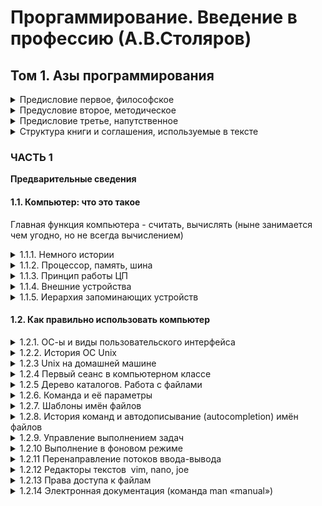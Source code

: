 # Проргаммирование. Введение в профессию (А.В.Столяров)
## Том 1. Азы программирования
<details>
 <summary>Предисловие первое, философское</summary>

- Главная цель написания книги: раздать электронную версию книги бесплатно (сохраняя авторские права)
- Я раньше писал книги не более 200 стр
- Чтобы написать данную книгу было запланировано 6 месяцев и 600 тысяч рублей
- C 01-01-2015 [краудфандингом](https://ru.wikipedia.org/wiki/%D0%9A%D1%80%D0%B0%D1%83%D0%B4%D1%84%D0%B0%D0%BD%D0%B4%D0%B8%D0%BD%D0%B3) собрал больше 120000 рублей (минимальная сумма, с которой начал работу)
- 11-2015 завершил то, что было запланировано, но много чего надо было добавить: найти дизайнера книги, собрать деньги на издание.
- Было решено разделить книгу на три тома 
- 03-2016 **первый том** пошел на издание (уже пожертвовано 400 тыс, потрачено 557 часов чистой работы)
- 06-2016 **второй том** пошел в печать, но проект ушел в минус 190 тысяч (в 09-2016 вышел из минуса)
- 06-2017 **третий том** пошел в печать (в минусе 117 тысяч, 975 часов общее время)
- 03-2020 **четвертый том** (короновирусная паника на дворе, общее время 1703 часа из которых 728 на 4-ый том, пожертвовано 1173798 рублей)
- 02-2021 _второе издание_ закончено (2200 часов, 500ч на второе издание, 1750000 р собрано, но в конце пошли в минус)
- Цель достигнута: победа над копирайтерами
</details>

<details>

<summary>Предусловие второе, методическое</summary>

_Можно ли выучить программиста_
- Сейчас у программистов ЗП высокая, профессия востребованная, но всё же трудно найти хорошего специалиста
- Фактически программированию нигде не учат. Мало преподавателей имеют опыт реального программирования
- **Программисты - изрядные извращенцы, поскольку ухитряются получить удовольствие от работы, от которой любой нормальный человек бежал бы без оглядки**.
- В ВУЗах сложно создать программиста - оно дается от мастера к ученику в деле
- Стать программистом человек может только и исключительно в результате самообучения

_Самообучение - это тоже не так просто_
- Плохо начинать изучение с событийно-ориентированного программирования (кликами создать создать окна и формы, как в готовых фреймворках)
- Те, кто начинают с веб-разработки там же и заканчивают. Разница между скриптами и серьезными приложениями можно сравнить различием между мопедом и карьерным самосвалом

_Выход есть, или «Почему Unix»_
- Коротко: командная строка быстрее чем иконкокликание в 10 раз

**_Причина первая - математическая_**
- Командная строка соотвутствует формуле: входные данные - обработка - выход
- Поскольку текстовое представление универсально, алгебра консольных программ - средство мощное с широким диапазоном решаемых задач

**_Причина вторая - психологическая_**
- Ремесло (программирование) _выучить_ нельзя, можно только _научиться_ следующими шагами:
1 - решить придуманное задание (интересное)
2 - рушить реальну (пусть простую) задачу
3 - появление ценителей ваших решений (те, кто используя ваше решение сэкономил себе время)
- Обучать на Windows (без терминала имеется ввиду) - лишить человека выполнить все три пункта (не оконные программы а текстовые)
- Использовать надо исключительно Unix систему

**_Причина третья - эргономическая_**
- Юзабилити у терминала больше, чем у окон

**_Причина четвертая - педагогическая_**
_Язык определяет мышление_
- Си и С++ как первый язык - этл плохой подход
- К изучению Си надо подходить уже понимая указатели и умея с ними обращаться
- Начиная с Си можно получить «сишность головного мозга»
- Для начала лучше всего изучать на Паскале, так как многие темы программирование реализумые на нём (те же указатели)
- Если Паскаль использовать для подготовки к переходу на Си, то можно исключить темы _тип-множество_, _оператор with_ и _вложенные подпрограммы_
- В Паскале нет проблемы «побочных эффектов» Си и "присвоение" здесь _оператор_ а не _операция_
- После этого необходима понять базовую работу ОС, для этого подойдёт Ассемблер
- Порядок изучения должен быть следующим: 1) Паскаль 2) Ассемблер 3)Си 4)С++ (как уникальное явление) 

</details>

<details>

<summary>Предисловие третье, напутственное</summary>

- Люди издавна горели идеей создать что-то, что действует само по себе (автоматизация)
- До появления электричества, была только механика (механики часовщики).
- В 18 веке [Пьер Жаке Дро](https://en.wikipedia.org/wiki/Pierre_Jaquet-Droz) создал [«автоматон»](https://ru.wikipedia.org/wiki/%D0%90%D0%B2%D1%82%D0%BE%D0%BC%D0%B0%D1%82%D0%BE%D0%BD)-ы
- 1772 году «Пишущий мальчик» состоял из 6 с лишним тысяч деталей
- Одной гениальной идеей никуда не пойдёшь, нужны финансы и заинтересованные люди, в те времена с последними приходилось сложновато
- С появлением программирования стало легко и без трудностей создавать то, что задумаешь, _программа само по себе готовое издание_
- Сейчас учиться в ВУЗ-е желательно, но не обязательно
- Программистом я сделал себя сам, а не ВУЗ
- Цель книги собрать воедино необходимые знания для самостоятельного изучения, чтобы не брать всё из сомнительных источников
- Эта книга содержит общие сведения, кроме этого необходимо практиковаться 
- OC Unix должен стать вашим повседневным делом
- Стать программистом могут те, у кого есть склонность к программированию (интерес, сильное погружение, усидчивость)
- Вводная часть может занять от 1 дня до нескольких недель (Работа с ОС Unix, установка, команды)
- На написание этой книги я потратил 6 лет, надеюсь что не зря

</details>

<details>
<summary>Структура книги и соглашения, используемые в тексте</summary> 

- ТОМ 1
- Часть 1 - история, математика (дискретная), теория вычислимости и алгоритмов, как использовать ОС юникс
- Часть 2 - Базовые навыки написания программ на Паскале (цель не Паскаль)
- Часть 3 - Низкоуровневое программирование - Ассемблер, Си

</details>

### ЧАСТЬ 1
**Предварительные сведения**

#### 1.1. Компьютер: что это такое

Главная функция компьютера - считать, вычислять (ныне занимается чем угодно, но не всегда вычислением)

<details>
 <summary>1.1.1. Немного истории</summary>

- В 1623 году была создана первая в истории вычислительная машина - [арифмометр Вильгельма Шиккарда «Счетные часы»](https://ru.wikipedia.org/wiki/%D0%A1%D1%87%D0%B8%D1%82%D0%B0%D1%8E%D1%89%D0%B8%D0%B5_%D1%87%D0%B0%D1%81%D1%8B_%D0%92%D0%B8%D0%BB%D1%8C%D0%B3%D0%B5%D0%BB%D1%8C%D0%BC%D0%B0_%D0%A8%D0%B8%D0%BA%D0%BA%D0%B0%D1%80%D0%B4%D0%B0)
- «Счетные часы» оперировали 6-значными целыми числами, сложение вычитание делалось, при переполнении был звонок (оригинал машины не сохранился, в 1960 году была создана копия)
- В 1645г был создан [арифмометр Блеза Паскаля](https://ru.wikipedia.org/wiki/%D0%A1%D1%83%D0%BC%D0%BC%D0%B8%D1%80%D1%83%D1%8E%D1%89%D0%B0%D1%8F_%D0%BC%D0%B0%D1%88%D0%B8%D0%BD%D0%B0_%D0%9F%D0%B0%D1%81%D0%BA%D0%B0%D0%BB%D1%8F) (начал работу над ним в 1642 году - в 19 лет, для подсчета налогов своему отцу)
- Арифмометр Паскаля работал с 5-значными (5 разрядов) числами (пример: 500 - 134 =  500 + 99866, так как нет 6-го разряда, то получаем не 100366, а 00366. _x-y = x + (100000 - y) - 100000)_
- 30 лет спустя немецкий математик Вильгельм Лейбниц Готфрид создал [механизм](https://ru.wikipedia.org/wiki/%D0%90%D1%80%D0%B8%D1%84%D0%BC%D0%BE%D0%BC%D0%B5%D1%82%D1%80_%D0%9B%D0%B5%D0%B9%D0%B1%D0%BD%D0%B8%D1%86%D0%B0) способный на +, -, х, /
- История арифмометров закончилась во второй половине 20-го века (электронные калькуляторы пришли)
- Но все еще без человека механизмы ничего не делали (промежуточные результаты выписывали сами люди)
- Английский математик Чарльз Бебидж (1792-1871) заметил, что можно автоматизировать работу расчетчиков 
- В 1822 году он предложи идею [«разностной машины»](https://ru.wikipedia.org/wiki/%D0%A0%D0%B0%D0%B7%D0%BD%D0%BE%D1%81%D1%82%D0%BD%D0%B0%D1%8F_%D0%BC%D0%B0%D1%88%D0%B8%D0%BD%D0%B0_%D0%A7%D0%B0%D1%80%D0%BB%D1%8C%D0%B7%D0%B0_%D0%91%D1%8D%D0%B1%D0%B1%D0%B8%D0%B4%D0%B6%D0%B0#:~:text=%D0%A0%D0%B0%CC%81%D0%B7%D0%BD%D0%BE%D1%81%D1%82%D0%BD%D0%B0%D1%8F%20%D0%BC%D0%B0%D1%88%D0%B8%CC%81%D0%BD%D0%B0%20%D0%A7%D0%B0%D1%80%D0%BB%D1%8C%D0%B7%D0%B0%20%D0%91%D1%8D%D0%B1%D0%B1%D0%B8%D0%B4%D0%B6%D0%B0%20%E2%80%94%20%D0%BC%D0%B5%D1%85%D0%B0%D0%BD%D0%B8%D1%87%D0%B5%D1%81%D0%BA%D0%B8%D0%B9,%D0%BC%D0%BD%D0%BE%D0%B3%D0%BE%D1%87%D0%BB%D0%B5%D0%BD%D0%B0%D0%BC%D0%B8%20%D0%B8%20%D0%B2%D1%8B%D1%87%D0%B8%D1%81%D0%BB%D0%B5%D0%BD%D0%B8%D1%8F%20%D0%BA%D0%BE%D0%BD%D0%B5%D1%87%D0%BD%D1%8B%D1%85%20%D1%80%D0%B0%D0%B7%D0%BD%D0%BE%D1%81%D1%82%D0%B5%D0%B9.)
- Идею он реализовать не смог за 20 лет, очень много денег потратил и сам и государство. Не закончив оставил работу
- Основываясь на его принципах швед Георг Шутц создал рабочий экземпляр и подарил копии Британии и США
- Интереснее "разностной машины" считается "аналитическая машина" Беббиджа
- Идею "аналитической машины" он прочитал в Турине, потом итальянский математик Луиджи Менабреа опубликовал его на французском
- По просьбе Беббиджа Ада Ловлей перевела статью на английский с развернутыми комментариями и примерами, одна из которых [вычисление чисел Бернулли аналитической машиной](http://elib.osu.ru/bitstream/123456789/906/1/1252-1260.pdf).
- **Это считается первой программой в мире**
- Идея аналитической машины опередила уровень технологии на 100 лет
- Первая программируемая машина является [Z1](https://ru.wikipedia.org/wiki/Z1_(%D0%B2%D1%8B%D1%87%D0%B8%D1%81%D0%BB%D0%B8%D1%82%D0%B5%D0%BB%D1%8C%D0%BD%D0%B0%D1%8F_%D0%BC%D0%B0%D1%88%D0%B8%D0%BD%D0%B0)) (Конрад Цузе, Германия 1938г) (механический комп из более 30000 деталей). [Видео](https://www.youtube.com/watch?v=wu3Zch5tcM0)
- В машине команды команды вводились через перфоленты, не было циклов, чтение было в одну сторону
- В 1941 году он создал новую модель Z3, что имело и память и повторение, программы записывались не кинопленках
- В 1944 году создал Z4 - добавился условный оператор (ветвление)
- Во время Второй Мировой пришелся бум [электромеханических](https://ru.wikipedia.org/wiki/%D0%AD%D0%BB%D0%B5%D0%BA%D1%82%D1%80%D0%BE%D1%82%D0%B5%D1%85%D0%BD%D0%B8%D0%BA%D0%B0#%D0%AD%D0%BB%D0%B5%D0%BA%D1%82%D1%80%D0%BE%D0%BC%D0%B5%D1%85%D0%B0%D0%BD%D0%B8%D0%BA%D0%B0) и [электронных](https://ru.wikipedia.org/wiki/%D0%AD%D0%BB%D0%B5%D0%BA%D1%82%D1%80%D0%BE%D0%BD%D0%B8%D0%BA%D0%B0) устройств, основанных на [электронно-вакуумных лампах](https://ru.wikipedia.org/wiki/%D0%AD%D0%BB%D0%B5%D0%BA%D1%82%D1%80%D0%BE%D0%BD%D0%BD%D0%B0%D1%8F_%D0%BB%D0%B0%D0%BC%D0%BF%D0%B0)
- Радиолампа (электро-вакуумная) - колба с [электродами](https://ru.wikipedia.org/wiki/%D0%AD%D0%BB%D0%B5%D0%BA%D1%82%D1%80%D0%BE%D0%B4) ([анод](https://ru.wikipedia.org/wiki/%D0%90%D0%BD%D0%BE%D0%B4) и [катод](https://ru.wikipedia.org/wiki/%D0%9A%D0%B0%D1%82%D0%BE%D0%B4)), из которой откачан воздух 
- Виды радиоламп - [диод](https://ru.wikipedia.org/wiki/%D0%94%D0%B8%D0%BE%D0%B4), [триод](https://ru.wikipedia.org/wiki/%D0%A2%D1%80%D0%B8%D0%BE%D0%B4)
- [Триггер](https://ru.wikipedia.org/wiki/%D0%A2%D1%80%D0%B8%D0%B3%D0%B3%D0%B5%D1%80) - устройство полученное комбинациями триодов, имеет 2 состояния открытый и закрытый
- **Триггер можно использовать для хранение 1 бита информации**
- Другие схемы соединения триодов позволяют создать логические вентили - конъюнкция, дизъюнкция и отрицание
- Из этих элементов строили и вычислительные машины
- Из-за отсутствия механики в устройстве лампы работали быстрее, но были ненадежными (Эниак имела 18000 ламп и работала при условии исправности всех ламп)
- ENIAC - США (рассекретили и изучили), Colossus - Британия (сожгли всё, Черчилль приказал)

**Компьютеры на радиолампах - _ЭВМ-ы первого поколения_**
- К этому эпоху относится важное изобретение «принцип хранимой программы»
- Программа в виде команд хранится в той же самой памяти, что и данные.
- Память однородна и коды команд от данных ничем не отличаются
- Такие машины называют [машинами Фон Неймана](https://ru.wikipedia.org/wiki/%D0%9C%D0%B0%D1%88%D0%B8%D0%BD%D0%B0_%D1%84%D0%BE%D0%BD_%D0%9D%D0%B5%D0%B9%D0%BC%D0%B0%D0%BD%D0%B0)
- Первый комп с памятью [EDVAC](https://ru.wikipedia.org/wiki/EDVAC) 
- Компьютеры занимали целые здания, имели мало памяти

**Компьютеры на твердотельных электронных компонентах - _ЭВМ-ы второго поколения_**
- Основным прорывом стал **ПОЛУПРОВОДНИКОВЫЙ ТРАНЗИСТОР**
- В 1947 году первый рабочий [транзистор](https://ru.wikipedia.org/wiki/%D0%98%D0%B7%D0%BE%D0%B1%D1%80%D0%B5%D1%82%D0%B5%D0%BD%D0%B8%D0%B5_%D1%82%D1%80%D0%B0%D0%BD%D0%B7%D0%B8%D1%81%D1%82%D0%BE%D1%80%D0%B0) был создан в Bell Labs (Уильям Мокли, Джон Бардина, Уолтер Браттейн. Получили Нобелевскую премию по физике)
- _Разница с радиолампами_ - 1) **миниатюрность**, 2) **меньше электричества требовалось для разогрева** 3) **безотказность**
- Ещё одним серьезным изобретением стал **ПАМЯТЬ НА МАГНИТНЫХ СЕРДЕЧНИКАХ** (gрямоугольная сетка из проводов - каждый узел (ферритовое колечко) = 1 бит, заменял 3-4 радиолампы)
- Первые полностью транзисторные компьютеры были созданы 1953 году
- В 1954 году IBM выпустила [IBM 608 Transistor Calculator](https://en.wikipedia.org/wiki/IBM_608) (первый коммерческий компьютер)
- Компьютеры занимают комнату

**Компьютеры на интегральных схемах - _ЭВМ-ы третьего поколения_**
- [Интегральная схема](https://ru.wikipedia.org/wiki/%D0%98%D0%BD%D1%82%D0%B5%D0%B3%D1%80%D0%B0%D0%BB%D1%8C%D0%BD%D0%B0%D1%8F_%D1%81%D1%85%D0%B5%D0%BC%D0%B0) (полупроводниковое устройство, в котором на одном кристалле несколько (ныне несколько миллиардов) элементов (транзисторы, диоды, сопротивления, конденсаторы))
- Уже стало возможным массово выпускать компьютеры (10 тысяч единиц)  
 
**Компьютеры на микросхемах - _ЭВМ-ы четвертого поколения_**
- В 1971 году микросхемы заключали в себе весь центральный процессор целиком
- Первым микропроцессором (доступный на рынке) называют [Intel 4004](https://ru.wikipedia.org/wiki/Intel_4004)
- Появилось понятие персональный компьютер

</details>

<details>
 <summary>1.1.2. Процессор, память, шина</summary>

_Информация идёт по **шине** в **машине (ЭВМ)**_
- Основой компьютера служит [**ОБЩАЯ ШИНА**](https://ru.wikipedia.org/wiki/%D0%A8%D0%B8%D0%BD%D0%B0_(%D1%82%D0%BE%D0%BF%D0%BE%D0%BB%D0%BE%D0%B3%D0%B8%D1%8F_%D0%BA%D0%BE%D0%BC%D0%BF%D1%8C%D1%8E%D1%82%D0%B5%D1%80%D0%BD%D0%BE%D0%B9_%D1%81%D0%B5%D1%82%D0%B8)) (представляет собой много параллельных проводов называемых ДОРОЖКАМИ)
- К **ШИНЕ** подключаются [**ЦП**](https://ru.wikipedia.org/wiki/%D0%A6%D0%B5%D0%BD%D1%82%D1%80%D0%B0%D0%BB%D1%8C%D0%BD%D1%8B%D0%B9_%D0%BF%D1%80%D0%BE%D1%86%D0%B5%D1%81%D1%81%D0%BE%D1%80) (центральный процессор CPU), [**ОЗУ**](https://ru.wikipedia.org/wiki/%D0%9E%D0%BF%D0%B5%D1%80%D0%B0%D1%82%D0%B8%D0%B2%D0%BD%D0%B0%D1%8F_%D0%BF%D0%B0%D0%BC%D1%8F%D1%82%D1%8C) (оперативное запоминающее устройство RAM) и [**КОНТРОЛЛЕРЫ**](https://en.wikipedia.org/wiki/Controller_(computing)) позволяющие управлять остальными устройствами компьютера.
- По шине ЦП взаимодействует с остальными компонентами компьютера. 
- ОЗУ и контроллеры игнорируют любую информацию из шины, кроме той, которая адресована конкретно данному банку памяти или контроллеру
- Поэтому часть дорожек шины выделяется под адрес - [**ШИНА АДРЕСОВ**](https://ru.wikipedia.org/wiki/%D0%A8%D0%B8%D0%BD%D0%B0_%D0%B0%D0%B4%D1%80%D0%B5%D1%81%D0%B0) (ША)
- Дорожка передачи информации - [**ШИНА ДАННЫХ**](https://ru.wikipedia.org/wiki/%D0%A8%D0%B8%D0%BD%D0%B0_%D0%B4%D0%B0%D0%BD%D0%BD%D1%8B%D1%85) (ШД)
- Дорожка передачи управляющих сигналов - [**ШИНА УПРАВЛЕНИЯ**](https://ru.wikipedia.org/wiki/%D0%A8%D0%B8%D0%BD%D0%B0_%D1%83%D0%BF%D1%80%D0%B0%D0%B2%D0%BB%D0%B5%D0%BD%D0%B8%D1%8F) (ШУ)
- Каждая дорожка может находится в состоянии 1 или 0 
- Определенная комбинация нулей и единиц (0 и 1) на шине адресов составляют адрес
- Все устройства, кроме ЦП подключаются к шине по адресу (состояние шины адресов), если их адрес равен данному адресу, иначе они не взаимодействуют с этой шиной, чтобы не мешать работе ЦП с другими устройствами
- ОЗУ или просто (оперативная) память состоит из одинаковых [ячеек памяти](https://ru.wikipedia.org/wiki/%D0%AF%D1%87%D0%B5%D0%B9%D0%BA%D0%B0_%D0%BF%D0%B0%D0%BC%D1%8F%D1%82%D0%B8) (memory location, а не memory cell), каждая из которых имеет свой уникальный адрес, отличающий его от других.
- [Адресное пространство](https://ru.wikipedia.org/wiki/%D0%90%D0%B4%D1%80%D0%B5%D1%81%D0%BD%D0%BE%D0%B5_%D0%BF%D1%80%D0%BE%D1%81%D1%82%D1%80%D0%B0%D0%BD%D1%81%D1%82%D0%B2%D0%BE_(%D0%B8%D0%BD%D1%84%D0%BE%D1%80%D0%BC%D0%B0%D1%82%D0%B8%D0%BA%D0%B0)) - технически всевозможные адреса на компьютере. Его размер равен **2^N** (**N** - количество дорожек на шине адресов) 
- Операции с ячейкой памяти - **записать** значение, **прочитать** из нее значение
- Для выполнения таких операций ЦП 
1. Устанавливает адрес нужной ему ячейки памяти на ША 
2. По ШУ отправляет импульс на ячейку памяти 
3. Импульс заставляет ячейку передать в ШД свое содержимое (чтение) или, наоборот, установить свое новое содержимое в соответствии с состоянием ШД (запись). Старое содержимое ячейки теряется
- По ШД информация передается параллельно: Если ячейка имеет 8 разрядов (1 и 0-ей), то при передачи данных (чтение или запись) используется 8 дорожек ШД. При чтении ячейка памяти должна установить на этих дорожках логические уровни (1 и 0), соответствующее хранящимся в ней цифрам, а при записи, наоборот, установить хранящиеся в ячейке цифры в соответствии с логическими уровнями дорожек данных. 
- Для хранения значений часто используется несколько ячеек памяти, идущих подряд (соседний адреса), разрядности ШД хватает на одновременную передачу данных нескольких ячеек.
- Оперативная память (ОЗУ) - электронное устройств, функционирование которого зависит от электропитания
- При выключении питания информация в ячейках памяти немедленно и безвозвратно теряется
- Память компьютера != дисковые [запоминающие устройства](https://ru.wikipedia.org/wiki/%D0%97%D0%B0%D0%BF%D0%BE%D0%BC%D0%B8%D0%BD%D0%B0%D1%8E%D1%89%D0%B5%D0%B5_%D1%83%D1%81%D1%82%D1%80%D0%BE%D0%B9%D1%81%D1%82%D0%B2%D0%BE) (где хранятся файлы)
- С памятью ЦП может взаимодействовать через шину, а работать с дисками и другими устройствами ЦП сам по себе не может. Для этого на процессоре надо выполнять специальные программы - **драйверы**
- [Драйвера](https://ru.wikipedia.org/wiki/%D0%94%D1%80%D0%B0%D0%B9%D0%B2%D0%B5%D1%80) организуют работу с внешними устройствами через контроллеры путем передачи определенной управляющей информации  
- Некоторые блоки памяти физически представляют собой постоянную (не оперативную) память, которая не меняется (не поддерживает операцию записи процессором)
- При выключении информация не стирается 
- При чтении ЦП не различает постоянную и оперативную памяти
- Загрузчик операционной системы обычно записывается в постоянную память, чтобы при включении он нашел место загрузки ОС и после ее запуска отдал управление ей 
- ОС организует хранение информации на [дисках](https://ru.wikipedia.org/wiki/%D0%96%D1%91%D1%81%D1%82%D0%BA%D0%B8%D0%B9_%D0%B4%D0%B8%D1%81%D0%BA) в виде файлов (единица информационного хранения, имеющее имя)
- Файлы размещаются только на дисках
- В памяти никаких файлов нет. Распределение памяти постоянно меняется.
- Памяти никакие имена не нужны ОС идентифицирует их как ей удобно   
</details>

<details>
 <summary>1.1.3. Принцип работы ЦП</summary>

- ЦП - электронная схема (одна микросхема). Назначение - выполнить простейшие дейтсвия, заданные [**машинными командами**](https://ru.wikipedia.org/wiki/%D0%9C%D0%B0%D1%88%D0%B8%D0%BD%D0%BD%D1%8B%D0%B9_%D0%BA%D0%BE%D0%B4)
- В составе ЦП входят регистры - запоминающие устройства, способные хранить от нескольких до нескольких десятков двоичных разрядов. Основную работу процессор производит над информацией, хранящейся в [регистрах](https://ru.wikipedia.org/wiki/%D0%A0%D0%B5%D0%B3%D0%B8%D1%81%D1%82%D1%80_%D0%BF%D1%80%D0%BE%D1%86%D0%B5%D1%81%D1%81%D0%BE%D1%80%D0%B0) (чтение или запись через шину из оперативной памяти в процессор или наоборот)  
_**Система команд:**_
- **Чтение** или **запись** 
- ЦП имеет **команды арифметики** **- +, - (в некоторых есть * и /)** _над регистрами и группами ячеек_
- **Копирование** из _одного регистра в другой _
- **Логические операции** - и, или, не...
- **Переход** к выполнению команд из другого места 
- Каждая машинная команда имеет **машинный код**
- Программа из таких машинных кодов располагается в ячейках памяти 
- Один из регистров процессора, который называется [**СЧЁТЧИК КОМАНД**](https://ru.wikipedia.org/wiki/%D0%A1%D1%87%D1%91%D1%82%D1%87%D0%B8%D0%BA_%D0%BA%D0%BE%D0%BC%D0%B0%D0%BD%D0%B4) (или **УКАЗАТЕЛЬ ИНСТРУКЦИИ**) содержит адрес той ячейки, в которой располагается следующая инструкция, предназначенная к выполнению
- Процессор работает раз за разом выполняя [**ЦИКЛ ОБРАБОТКИ КОМАНД**](https://ru.wikipedia.org/wiki/%D0%9C%D0%B0%D1%88%D0%B8%D0%BD%D0%BD%D1%8B%D0%B9_%D1%86%D0%B8%D0%BA%D0%BB): 
1) Берет адрес из счетчика команд, и из ячеек памяти по этому адресу считывается код очередной команды 
2) Счетчик команд меняет свое значение так, чтобы указать на следующую команду  
3) Схемы ЦП дешифруют код и выполняют действия 
4) Возврат к пункту 1 
- Можно перенаправить выполнение в другое место с помощью [**команды перехода**](https://ru.wikipedia.org/wiki/%D0%9A%D0%BE%D0%BC%D0%B0%D0%BD%D0%B4%D0%B0_%D0%BF%D0%B5%D1%80%D0%B5%D1%85%D0%BE%D0%B4%D0%B0) (условные и безусловные) 
</details>

<details>
 <summary>1.1.4. Внешние устройства</summary>

//можно пропустить
- **Теги**: общая шина, контроллеры, адреса портов ввода-вывода, драйвера

</details>

<details>
<summary>1.1.5. Иерархия запоминающих устройств</summary>

//можно пропустить
- Теги: РЕГИСТРЫ, КЭШ, ОПЕРАТИВНАЯ ПАМЯТЬ, ДИСКИ, ЛЕНТЫ
</details>

#### **1.2. Как правильно использовать компьютер**

<details>

<summary>1.2.1. ОС-ы и виды пользовательского интерфейса</summary>

- Существуют [ОС](https://ru.wikipedia.org/wiki/%D0%9E%D0%BF%D0%B5%D1%80%D0%B0%D1%86%D0%B8%D0%BE%D0%BD%D0%BD%D0%B0%D1%8F_%D1%81%D0%B8%D1%81%D1%82%D0%B5%D0%BC%D0%B0)-ы: Windows (Microsoft), Unix - Linux дистрибуции - Ubuntu, Fedora, Gentoo, Debian; BSD - FreeBSD, OpenBSD; Unix - Android (на ядре Linux), Mac OS, iOS
- В Unix системах [UI](https://ru.wikipedia.org/wiki/%D0%98%D0%BD%D1%82%D0%B5%D1%80%D1%84%D0%B5%D0%B9%D1%81_%D0%BF%D0%BE%D0%BB%D1%8C%D0%B7%D0%BE%D0%B2%D0%B0%D1%82%D0%B5%D0%BB%D1%8F) и ОС раздельны, UI может поддержать обычная программа ([оконный менеджер](https://ru.wikipedia.org/wiki/%D0%9C%D0%B5%D0%BD%D0%B5%D0%B4%D0%B6%D0%B5%D1%80_%D0%BE%D0%BA%D0%BE%D0%BD)), в Windows UI записан в ядро, поэтому пользователь не может менять интерфейс по своему
- [Телетайп (tty)](https://ru.wikipedia.org/wiki/%D0%A2%D0%B5%D0%BB%D0%B5%D1%82%D0%B0%D0%B9%D0%BF) - предок [компьютерного терминала](https://ru.wikipedia.org/wiki/%D0%9A%D0%BE%D0%BC%D0%BF%D1%8C%D1%8E%D1%82%D0%B5%D1%80%D0%BD%D1%8B%D0%B9_%D1%82%D0%B5%D1%80%D0%BC%D0%B8%D0%BD%D0%B0%D0%BB)
- Говорится о преимуществах командной строки перед кликанием (как в Windows)
- Для профессионала в программировании обязательно надо знать командную строку
</details>

<details>

<summary>1.2.2. История ОС Unix</summary>

- Конец 1960-х годов General Electrics, MIT, Bell Labs разрабатывали ОС [Multics](https://ru.wikipedia.org/wiki/Multics). 
- Bell Labs вышла из проекта, один из её сотрудников [Кен Томпсон](https://ru.wikipedia.org/wiki/%D0%A2%D0%BE%D0%BC%D0%BF%D1%81%D0%BE%D0%BD,_%D0%9A%D0%B5%D0%BD) интересовался компьютерными играми (тогда это направление только появилось)
- У Bell Labs была утаревшая машина [PDP-7](https://ru.wikipedia.org/wiki/PDP-7), которую Томпсон взял для своих работ
- Имея опыт в MULTICS написал ОС для PDP-7 - UNICS (название в шутку предложил [Брайан Керниган](https://ru.wikipedia.org/wiki/%D0%9A%D0%B5%D1%80%D0%BD%D0%B8%D0%B3%D0%B0%D0%BD,_%D0%91%D1%80%D0%B0%D0%B9%D0%B0%D0%BD), после суффикс CS было заменено на X), которая была двухзадачной в начале
- К Тому потом присоединился [Деннис Ритчи](https://ru.wikipedia.org/wiki/%D0%A0%D0%B8%D1%82%D1%87%D0%B8,_%D0%94%D0%B5%D0%BD%D0%BD%D0%B8%D1%81) и для [PDP-11](https://ru.wikipedia.org/wiki/PDP-11) они переписали ОС
- Томпсон попытался использовать усеченный диалект языка [BCPL (Basic Combined Programming Language)](https://ru.wikipedia.org/wiki/BCPL) который назвал «B», но он оказался простым - не имел даже структурных данных
- Деннис предложил расширить язык и выбрал следующую букву после «B» => [**«C»**](https://ru.wikipedia.org/wiki/%D0%A1%D0%B8_(%D1%8F%D0%B7%D1%8B%D0%BA_%D0%BF%D1%80%D0%BE%D0%B3%D1%80%D0%B0%D0%BC%D0%BC%D0%B8%D1%80%D0%BE%D0%B2%D0%B0%D0%BD%D0%B8%D1%8F)) (Си)
- В 1973 году на Си удалось переписать созданную систему Тома. 
- Антимонопольные ограничения не позволяли [AT&T](https://ru.wikipedia.org/wiki/AT%26T) участвовать в чем-то кроме телефонии, поэтому копии Unix с исходными текстами предоставлялись всем желающим на некоммерческой основе
- Деннис Ритчи, Стив Джонсон предложили новую архитектур, которую испробовали на [Interdata 8/32](https://en.wikipedia.org/wiki/Interdata_7/32_and_8/32). В рамках этой работы Джонсон написал переносимый компилятор языка Си
- В 1977 году перенос системы на новую архитектуру
- Важный вклад в развитие Unix внесли ребята из универстета Беркли (Berkeley Software Distribution [**BSD**](https://ru.wikipedia.org/wiki/BSD) была создана там)
- В 1984 году были сняты антимонопольные ограничения с AT&T и они начали коммерциализации Unix текстов. Было много судебных разбирательств между разработчиками Unix и AT&T
- Все было улажено в 1993 году
- Появление [Intel 80386](https://ru.wikipedia.org/wiki/Intel_80386)
- 1984г [Ричард Столлман](https://ru.wikipedia.org/wiki/%D0%A1%D1%82%D0%BE%D0%BB%D0%BB%D0%BC%D0%B0%D0%BD,_%D0%A0%D0%B8%D1%87%D0%B0%D1%80%D0%B4_%D0%9C%D1%8D%D1%82%D1%82%D1%8C%D1%8E) основал Фонд свободного программного обеспечения 
- 1991г [Линус Торвальд](https://ru.wikipedia.org/wiki/%D0%A2%D0%BE%D1%80%D0%B2%D0%B0%D0%BB%D1%8C%D0%B4%D1%81,_%D0%9B%D0%B8%D0%BD%D1%83%D1%81) (финский студенд) начал работу над ядром Unix-подобной системы для i386
- 1994 официальная версия Linux (сам Линукс хотел назвать Freax), вторая версия в 1996
</details>

<details>
 <summary>1.2.3 Unix на домашней машине</summary>

- Отличие unix-подобных систем от «коммерческих» это то, что можно массово использовать их, не платить
- Есть два главных семейства unix - **Linux** (дистрибуции _Ubuntu, Gentoo_, ...) и **BSD** (_FreeBSD, OpenBSD, NetBSD_...)
- В этом параграфе говорится где и как установить дистрибутив Linux-а и как лучше настроить работу с ним
</details>

<details>
 
<summary>1.2.4 Первый сеанс в компьютерном классе</summary>

- В этом параграфе говорится как войти в систему и что вводить в терминал
- Для запуска оконной оболочки X Window можно запустить команду **startx**
</details>

<details>

<summary>1.2.5 Дерево каталогов. Работа с файлами</summary>
 
- В терминале, если в конце строки знак **#**, то вы зашли _как админ_, иначе будет **$**
- После вода в систему вы окажетесь в вашем **ДОМАШНЕМ КАТАЛОГ**-е (**pwd** - узнать путь, **ls** - список файлов)
- Файлы начинающиеся со знака точка - **скрытые файла** (можно посмотреть их с **ls -a** (означает **all**))
- **./** - это ссылка на _данный_ каталог, а **../** - на каталог, _содержащий данный_ каталог
- **cd** - команда перехода в каталог (по указанному пути)
- Команды **cp** (копировани), **mv** (переименование или перемещение файла), **rm** (удаление файла), **mkdir** (создание каталога), **rmdir** (удаление каталога), **touch** (создание файла или установка нового времени модификации), less (просмотр содержимого файла с пейджингом)
- **Абсолютный и относительный пути**
- _Никогда не используйте русские буквы, пробелы и знаки препинания в названии файла_
</details>

<details>

<summary>1.2.6. Команда и её параметры</summary>

- Команды можно написать с одну линию разделяя их точкой с запятой: **cmd1; cmd2; … cmdN;**
- Команда - это «**имя_команды**  _аргументы_команды_»
- **Экранирование спецсимволов** можно с помощью обратной косой черты **«\»** или **кавычками** (пробел - «\ »)
- **Двойные кавычки** в отличии от косой черты _не лишают смысла некоторым символам_ (типа **!**, **`**, **$**, **экранирование** (\))
</details>

<details>

<summary>1.2.7. Шаблоны имён файлов</summary>

- Чтобы произвести операцию на несколько файлов можно воспользоваться **regex**-ом (шаблон, типа *, ?, ^ и т.д.)
- **rm *~** - удалить все файлы в текущей директории, в имена файлов которых в конце стоит знак тильда «~» 
</details>

<details>
<summary>1.2.8. История команд и автодописывание (autocompletion) имён файлов</summary>

- Чтобы не набирать имя команда или файла с начала до конца можно нажать Tab и система допишет оставшиеся символы если найдёт эту строку в сохранённой истории
- Историю можно посмотреть командой **history** (покажет номер команды и команду)
- Командой «**!**_номер_команды_в_истории_» можно выполнить ту команду (**!!** - последнюю введенную команду)
- Сочетанием **Ctrl+R** и написанием строки можно **искать** _эту строку_ в _истории_
</details>

<details>

<summary>1.2.9. Управление выполнением задач</summary>
- **«Ситуация конца файла»** - _поток данных_ (поток ввода) в системе может быть считан **с клавиатуры** или **с файла**. При считывании с файла конец файла соответствует последней просчитанной строке, а в случае с клавиатурой это будет сочетание клавиш **Ctrl+D**
- Для завершения сеанса с открытым терминалом лучше использовать вышесказанное сочетание (**Ctrl+D**) - это будет корректное действие, а закрыть окно терминала средствами оконного менеджере (нажать на икс) - некорректно, так как _выполняющиеся программы этого терминала никуда не исчезнут_
- **Ctrl+C** - принудительное завершение текущей команды
- Нельзя использовать сочетание **Ctrl+Z** (временно приостанавливает выполнение команды, а не завершает его)
- **Ctrl+S** - позволяет сделать паузу вывода в терминал
- **Ctrl+Q** - позволяет отключить паузу вывода в терминал
- Прежде чем завершить зависшую программу лучше сначала проверить не поставлена ли команда на паузу
- Если _Ctrl+С, Ctrl+\, Ctrl+Q_ не помогли _завершить команду_, то необходимо **принудительно завершить процесс**
- **Процесс** - программа, которая запущена и в настоящее время выполняется в системе
- Все процессы в системе _имеют свои_ **уникальные номера**, чтобы _управлять ими_
- _Список процессов выполняющихся_ в данном конкретном сеансе можно узнать с помощью команды **ps** (processes)
- **ps ax** (_axu_) - покажет детали. Можно также использовать **top** (**q** чтобы выйти из top)
- Процесс можно **снять (убить)** с помощью _сигнала_ (тоже самое происходит при _Ctrl+С, Ctrl+\_)
- _Отправить процессу произвольный сигнал_ может команда **kill** (**kill SIGNAL PROCESS_ID** - _kill -9 123_ (or _kill KILL 123_))
- В двух случаях kill не сможет снять процесс: 
1) Процесс предок (который запустил данный процесс) не требует от системы инфо про свой дочерний процесс, данный процесс становится зомби-процессом. Не занимает ресурсов, только хранится в таблице процессов 
2) Процесс мог выполнить системный вызов, в ходе которой система перевела процесс в режим сна. Обычно это длится не более секунды, но если оно заняло больше, то это значит что ваш диск (физически) неисправен. Тут ничто вам не поможет. Процесс зомби отмечается буквой Z в поле STAT и состоянием defunct (В состояние сна можно перевести процесс следующим образом, воткнуть флешку и перевести туда большой файл, во время загрузки вытащить сразу флешку, это плохая идея, но не хуже сломанного диска)
</details>

<details>
<summary>1.2.10 Выполнение в фоновом режиме</summary>

- Чтобы запустить команду в фоновом режиме и не ждать его завершения необходимо в конце команды добавить знак & 
Пример: **_updatedb_ &**  - в фоновом режиме обновляются данные путей (для locate)
- Для _проверки состояния_ команды можно использовать команду **jobs** (выводит список команд запущенных в фоновом режиме)
- Статусы бывают Done, Terminated, Running, Exit 1
- _Для отправки сигнала_ процессам запущенным в фоновом режиме: **kill %_BG_PROCESS_NUMBER_** (_kill %2_)
- Чтобы не ждать запущенную обычную команду и запустить его в фоновом режиме надо  
1) нажать **Ctrl+Z** - приостановить процесс 
2) затем написать **bg**
- **Ctrl+Z** - временно приостанавливает выполнение команды, а не завершает его
</details>

<details>
<summary>1.2.11 Перенаправление потоков ввода-вывода</summary>

- В Unix запущенные программы с внешним миром общаются через «потоки ввода-вывода»
- Каждый такой поток позволяет вводить (из клавиатуры, файла, процесса, канала связи …) и выводить (экран, файл, диск, канал связи …) последовательность байтов
- Программа одновременно может работать с несколькими потоками ввода вывода, различая их по номерам. Эти номера - «дескрипторы»
- Дескриптор:  0 - поток стандартного ввода 1 - поток стандартного вывода 2 - поток вывода сообщений об ошибках 
- Управление вводом и выводом запускаемых программ: [ >, >>, <, |, >& ] 
cmd1 > file1 (запустить cmd1, направить её вывод в file1; если файл существует, то будет перезаписан с нуля, иначе он будет создан)
cmd1 >> file1 (запустить cmd1, дописав её вывод в конец  file1; если файл не существует, то будет создан)
cmd2 < file2 (запустить cmd2, подав ей содержимое file2 в качестве стандартного ввода; если файл не существует, то произойдёт ошибка)
cmd3 > file1 < file2 (запустить cmd3, перенаправив как ввод, так и вывод)
cmd1 | cmd2 (запустить одновременно cmd1 и cmd2 подав данные со стандартного вывода cmd1 на стандартный ввод cmd2 («конвейер»))
cmd4 2> errfile (направить поток об ошибках в файл errfile)
cmd5 2>&1 | cmd6 (объединить потоки вывода и диагностики cmd5 и направить на стандартный ввод cmd6) // cat file 2> /dev/null (псевдоустройство) 
</details>

<details>

<summary>1.2.12 Редакторы текстов  vim, nano, joe</summary>
</details>

<details>
<summary>1.2.13 Права доступа к файлам</summary>

- С Каждым файлом в ОС Unix связано 12-битное слово, «права доступа» к файлу (permissinos)
- Младшие 9 бит этого слова объединены в 3 группы () 3 бита: каждая группа задаёт права доступа для (1) владельца файла (2) группы владельца файла (3) остальных 
- 3 бита в группах отвечают за право на (1) чтение [r - read] (2) запись [w - write] (3) исполнение [x - execute] файла
- Команда просмотра прав доступа ls -l filename (результат: -rwxr-xr-x 1 root root 14232 Jan 3 2023 filename) // «-» в начале означает файл, «d» - каталог (директория)
- Так как группа из 3-х бит соответствует 1-ой восьмеричной цифре, права доступа обычно часто задают в виде 8-го числа, обычно 3-х или 4-значного: младший разряд (последняя цифра) - права для всех, средняя - для групп, старшая (первая цифра) - для владельца
- Права на исполнение - 1 (2^0), на запись 2 (2^1), на чтение 4 (2^2), 3 = (1 + 2), 5 = (1 + 4), 6 = (2 + 4), 7 = (1 + 2+ 4) // 0755 = rwxr-xr-x
- Для каталогов интерпретация битов прав доступа чуть отличается:  
Права на чтение - посмотреть содержимое каталога (ls) 
Права на запись - создавать, изменять, удалять файлы внутри каталога, причем можно удалить и файл, на который нет доступа, главное иметь права записи в каталог  
Права на исполнение - даёт возможность открыть файлы внутри каталога  
! Если есть **права на чтение** в каталог, но **нет права на исполнение**, то мы _не сможем использовать файлы внутри каталога_ (_открыть_ в том числе) 
! Если есть **права на исполнение**, но **нет прав на чтение**, то _мы сможем использовать файлы внутри каталога, если знаем их название_ (без права на чтение не сможем увидеть какие файлы внутри каталога) 
- Три оставшихся (старших) разряда слова прав доступа называются:  
SetUid Bit (02000) - при исполнении файл будет иметь права своего владельца (чаще всего root), не важно кто этот файл запустил // пример passwd 
SetGid Bit (04000) - работает похожим образом устанавливая исполнение от имени группы владельца файла вместо группы запустившего. Если доступ установлен на каталог, то кем бы не были создатели файлов внутри каталога, в качестве владельца в них будет указан владелец каталога 
Sticky Bit (01000) -  используется в основном для каталогов, чтобы защитить в них файлы. означает, что даже если пользователь имеет право на запись в данный каталог, удалить он сможет только свои файлы (в каталоге /tmp)
- «chmod» - команда для изменения прав доступа к файлам: chmod 644 file (запись/чтение для владельца и чтение остальным -rw-r—r—)
- Прова доступа можно также задать в виде мнемонической строки: [ugoa] [+-=] [rwxsXtugo] (user, group, others, all), (add, remove, exactly add), (read, wrtie, execute, set_bit (s), sticky_bit (t), X - установка бита исполнения только для каталогов и для тех файлов, на которые хотя бы у кого-нибудь есть права исполнения)
- Если использовать команду chmod с флагом -R (рекурсивно), то она подействует на все файлы каталогов и подкаталогов // chmod -R u+rwX, go=rX ~ (во всех местах для владельца задает права на чтение, запись; для директорий и файлов, для которых исполнение разрешено хоть кому-то, владельцу тоже назначаются права на исполнение. Для остальных дается только чтение и исполнение (для исполняемых файлов и директорий))
</details>

<details>
<summary>1.2.14 Электронная документация (команда man «manual»)</summary>
 
- Справочник, доступный через команду man, охватывает команды ОС Unix, системные вызовы, библиотечные функции Си, форматы файлов и т. д.
- Пример использования: man ls, man waitpid - покажет что это за команды и как использовать их параметры
- Иногда системный справочник может содержать больше 1-го документа с одним названием, допустим write
- В системе существует обычная команда write и системная команда write
- Чтобы получить документацию по нужной команде необходимо также указать и номер секции, к которой относится команда man 2 write - выдаст документ по системной команде write, так как секция 2 содержит справочники по системным командам

Секции: 
 - 1 пользовательские команды OС Unix (ls, rm, mv, …)
 - 2 системные вызовы ядра OС Unix
 - 3 библиотечные функции языка Си (sprintf) 
 - 4 описание файлов устройств 
 - 5 описание форматов системных конфигурационных файлов
 - 6 игровые программы 
 - 7 общие понятия (man 7 ip - информация о программировании с использованием TCP/IP) 
 - 8 команды системного администрирования OС Unix (mount)
</details>
